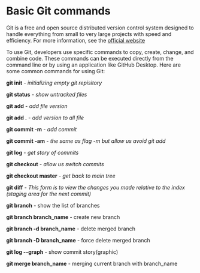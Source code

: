 # Basic Git commands

Git is a free and open source distributed version control system designed to handle everything from small to very large projects with speed and efficiency. For more information, see the [official website](https://git-scm.com/)![<alt text>](<https://git-scm.com/images/logo@2x.png>)

To use Git, developers use specific commands to copy, create, change, and combine code. These commands can be executed directly from the command line or by using an application like GitHub Desktop. Here are some common commands for using Git:

**git init** - *initializing empty git repisitory*

**git status** - *show untracked files*

**git add** - *add file version*

**git add .** - *add version to all file*


**git commit -m** - *add commit*

**git commit -am** -  *the same as flag -m but allow us avoid git add*

**git log** - *get story of commits*

**git checkout** - *allow us switch commits*

**git checkout master** - *get back to main tree*

**git diff** - *This form is to view the changes you made relative to the index (staging area for the next commit)*

**git branch** - show the list of branches

**git branch branch_name** - create new branch

**git branch -d branch_name** - delete merged branch

**git branch -D branch_name** - force delete merged branch

**git log --graph** - show commit story(graphic)

**git merge branch_name** - merging current branch with branch_name
